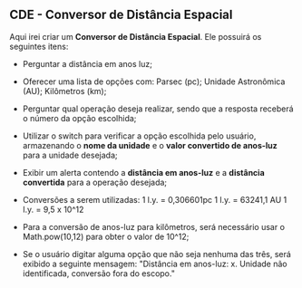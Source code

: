 ## CDE - Conversor de Distância Espacial

Aqui irei criar um **Conversor de Distância Espacial**. Ele possuirá os seguintes itens:

- Perguntar a distância em anos luz;

- Oferecer uma lista de opções com:
  Parsec (pc);
  Unidade Astronômica (AU);
  Kilômetros (km);

- Perguntar qual operação deseja realizar, sendo que a resposta receberá o número da opção escolhida;

- Utilizar o switch para verificar a opção escolhida pelo usuário, armazenando o **nome da unidade** e o **valor convertido de anos-luz** para a unidade desejada;

- Exibir um alerta contendo a **distância em anos-luz** e a **distância convertida** para a operação desejada;

- Conversões a serem utilizadas:
  1 l.y. = 0,306601pc
  1 l.y. = 63241,1 AU
  1 l.y. = 9,5 x 10^12

- Para a conversão de anos-luz para kilômetros, será necessário usar o Math.pow(10,12) para obter o valor de 10^12;

- Se o usuário digitar alguma opção que não seja nenhuma das três, será exibido a seguinte mensagem: "Distância em anos-luz: x. Unidade não identificada, conversão fora do escopo."

